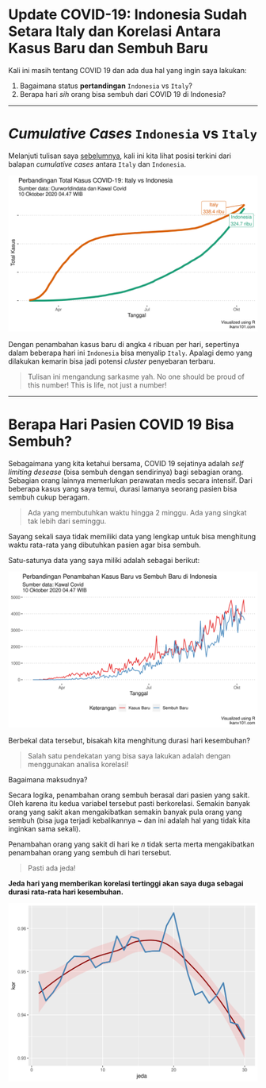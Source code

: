 Update COVID-19: Indonesia Sudah Setara Italy dan Korelasi Antara Kasus
Baru dan Sembuh Baru
================

Kali ini masih tentang COVID 19 dan ada dua hal yang ingin saya lakukan:

1.  Bagaimana status **pertandingan** `Indonesia` vs `Italy`?
2.  Berapa hari *sih* orang bisa sembuh dari COVID 19 di Indonesia?

-----

# *Cumulative Cases* `Indonesia` vs `Italy`

Melanjuti tulisan saya
[sebelumnya](https://ikanx101.com/blog/recovery-indo/), kali ini kita
lihat posisi terkini dari balapan *cumulative cases* antara `Italy` dan
`Indonesia`.

<img src="update-9-Okt_files/figure-gfm/unnamed-chunk-1-1.png" width="768" />

Dengan penambahan kasus baru di angka `4` ribuan per hari, sepertinya
dalam beberapa hari ini `Indonesia` bisa menyalip `Italy`. Apalagi demo
yang dilakukan kemarin bisa jadi potensi *cluster* penyebaran terbaru.

> Tulisan ini mengandung sarkasme yah. No one should be proud of this
> number\! This is life, not just a number\!

-----

# Berapa Hari Pasien COVID 19 Bisa Sembuh?

Sebagaimana yang kita ketahui bersama, COVID 19 sejatinya adalah *self
limiting desease* (bisa sembuh dengan sendirinya) bagi sebagian orang.
Sebagian orang lainnya memerlukan perawatan medis secara intensif. Dari
beberapa kasus yang saya temui, durasi lamanya seorang pasien bisa
sembuh cukup beragam.

> Ada yang membutuhkan waktu hingga 2 minggu. Ada yang singkat tak lebih
> dari seminggu.

Sayang sekali saya tidak memiliki data yang lengkap untuk bisa
menghitung waktu rata-rata yang dibutuhkan pasien agar bisa sembuh.

Satu-satunya data yang saya miliki adalah sebagai berikut:

<img src="update-9-Okt_files/figure-gfm/unnamed-chunk-2-1.png" width="768" />

Berbekal data tersebut, bisakah kita menghitung durasi hari kesembuhan?

> Salah satu pendekatan yang bisa saya lakukan adalah dengan menggunakan
> analisa korelasi\!

Bagaimana maksudnya?

Secara logika, penambahan orang sembuh berasal dari pasien yang sakit.
Oleh karena itu kedua variabel tersebut pasti berkorelasi. Semakin
banyak orang yang sakit akan mengakibatkan semakin banyak pula orang
yang sembuh (bisa juga terjadi kebalikannya \~ dan ini adalah hal yang
tidak kita inginkan sama sekali).

Penambahan orang yang sakit di hari ke *n* tidak serta merta
mengakibatkan penambahan orang yang sembuh di hari tersebut.

> Pasti ada jeda\!

**Jeda hari yang memberikan korelasi tertinggi akan saya duga sebagai
durasi rata-rata hari kesembuhan.**

<img src="update-9-Okt_files/figure-gfm/unnamed-chunk-3-1.png" width="672" />
